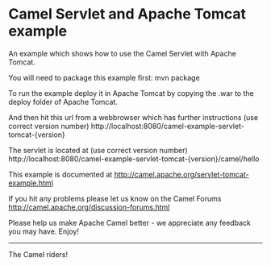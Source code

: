 Camel Servlet and Apache Tomcat example
=======================================

An example which shows how to use the Camel Servlet with Apache Tomcat.

You will need to package this example first:
  mvn package

To run the example deploy it in Apache Tomcat by copying the .war to the
deploy folder of Apache Tomcat.

And then hit this url from a webbrowser which has further
instructions (use correct version number)
  http://localhost:8080/camel-example-servlet-tomcat-{version}

The servlet is located at (use correct version number)
  http://localhost:8080/camel-example-servlet-tomcat-{version}/camel/hello

This example is documented at
  http://camel.apache.org/servlet-tomcat-example.html

If you hit any problems please let us know on the Camel Forums
  http://camel.apache.org/discussion-forums.html

Please help us make Apache Camel better - we appreciate any feedback you may
have.  Enjoy!

------------------------
The Camel riders!